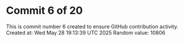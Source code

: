 # Commit 6 of 20

This is commit number 6 created to ensure GitHub contribution activity.
Created at: Wed May 28 19:13:39 UTC 2025
Random value: 10806
